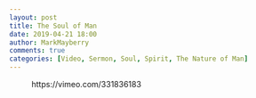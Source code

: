 ```yaml
---
layout: post
title: The Soul of Man
date: 2019-04-21 18:00
author: MarkMayberry
comments: true
categories: [Video, Sermon, Soul, Spirit, The Nature of Man]
---
```

<!-- wp:core-embed/vimeo {"url":"https://vimeo.com/331836183","type":"video","providerNameSlug":"vimeo","className":"wp-embed-aspect-4-3 wp-has-aspect-ratio"} -->
<figure class="wp-block-embed-vimeo wp-block-embed is-type-video is-provider-vimeo wp-embed-aspect-4-3 wp-has-aspect-ratio"><div class="wp-block-embed__wrapper">
https://vimeo.com/331836183
</div></figure>
<!-- /wp:core-embed/vimeo -->
